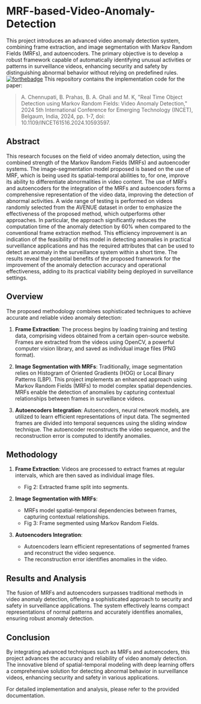 # MRF-based-Video-Anomaly-Detection

This project introduces an advanced video anomaly detection system, combining frame extraction, and image segmentation with Markov Random Fields (MRFs), and autoencoders. The primary objective is to develop a robust framework capable of automatically identifying unusual activities or patterns in surveillance videos, enhancing security and safety by distinguishing abnormal behavior without relying on predefined rules.
[![forthebadge](https://forthebadge.com/images/badges/made-with-python.svg)](https://forthebadge.com) 
This repository contains the implementation code for the paper:
> A. Chennupati, B. Prahas, B. A. Ghali and M. K, "Real Time Object Detection using Markov Random Fields: Video Anomaly Detection," 2024 5th International Conference for Emerging Technology (INCET), Belgaum, India, 2024, pp. 1-7, doi: 10.1109/INCET61516.2024.10593597.

## Abstract
This research focuses on the field of video anomaly detection, using the combined strength of the Markov Random Fields (MRFs) and autoencoder systems. The image-segmentation model proposed is based on the use of MRF, which is being used its spatial-temporal abilities to, for one, improve its ability to differentiate abnormalities in video content. The use of MRFs and autoencoders for the integration of the MRFs and autoencoders forms a comprehensive representation of the video data, improving the detection of abnormal activities. A wide range of testing is performed on videos randomly selected from the AVENUE dataset in order to emphasize the effectiveness of the proposed method, which outperforms other approaches. In particular, the approach significantly reduces the computation time of the anomaly detection by 60% when compared to the conventional frame extraction method. This efficiency improvement is an indication of the feasibility of this model in detecting anomalies in practical surveillance applications and has the required attributes that can be used to detect an anomaly in the surveillance system within a short time. The results reveal the potential benefits of the proposed framework for the improvement of the anomaly detection accuracy and operational effectiveness, adding to its practical viability being deployed in surveillance settings.



## Overview

The proposed methodology combines sophisticated techniques to achieve accurate and reliable video anomaly detection:

1. **Frame Extraction**: The process begins by loading training and testing data, comprising videos obtained from a certain open-source website. Frames are extracted from the videos using OpenCV, a powerful computer vision library, and saved as individual image files (PNG format).

2. **Image Segmentation with MRFs**: Traditionally, image segmentation relies on Histogram of Oriented Gradients (HOG) or Local Binary Patterns (LBP). This project implements an enhanced approach using Markov Random Fields (MRFs) to model complex spatial dependencies. MRFs enable the detection of anomalies by capturing contextual relationships between frames in surveillance videos.

3. **Autoencoders Integration**: Autoencoders, neural network models, are utilized to learn efficient representations of input data. The segmented frames are divided into temporal sequences using the sliding window technique. The autoencoder reconstructs the video sequence, and the reconstruction error is computed to identify anomalies.

## Methodology

1. **Frame Extraction**: Videos are processed to extract frames at regular intervals, which are then saved as individual image files.
   - Fig 2: Extracted frame split into segments.

2. **Image Segmentation with MRFs**: 
   - MRFs model spatial-temporal dependencies between frames, capturing contextual relationships.
   - Fig 3: Frame segmented using Markov Random Fields.

3. **Autoencoders Integration**:
   - Autoencoders learn efficient representations of segmented frames and reconstruct the video sequence.
   - The reconstruction error identifies anomalies in the video.

## Results and Analysis

The fusion of MRFs and autoencoders surpasses traditional methods in video anomaly detection, offering a sophisticated approach to security and safety in surveillance applications. The system effectively learns compact representations of normal patterns and accurately identifies anomalies, ensuring robust anomaly detection.

## Conclusion

By integrating advanced techniques such as MRFs and autoencoders, this project advances the accuracy and reliability of video anomaly detection. The innovative blend of spatial-temporal modeling with deep learning offers a comprehensive solution for detecting abnormal behavior in surveillance videos, enhancing security and safety in various applications.

For detailed implementation and analysis, please refer to the provided documentation.
